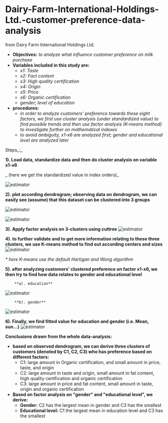 # Dairy-Farm-International-Holdings-Ltd.-customer-preference-data-analysis <br>
from Dairy Farm International Holdings Ltd.


  - **Objectives:** _to analyze what influence customer preference on milk purchase_
  - **Variables included in this study are:**
    - _x1: Taste_
    - _x2: Fact content_
    - _x3: High quality certification_
    - _x4: Origin_
    - _x5: Price_
    - _x6: Organic certification_
    - _gender; level of education_
  - **procedures:**
    - _in order to analyze customers&#39; preference towards these eight factors, we first use cluster analysis (under standardized value) to find possible trends and then use factor analysis (K-means method) to investigate further on mathematical indexes_
    - _to avoid ambiguity, x1-x6 are analyzed first; gender and educational level are analyzed later_



Steps_:_

**1). Load data, standardize data and then do cluster analysis on variable x1-x6**

_        (here we get the standardized value in index orders)_

![estimator](https://tva1.sinaimg.cn/large/006y8mN6gy1g89j210fyoj30hu09smy0.jpg)

**2).  plot according dendrogram; observing data on dendrogram, we can easily see (assume) that this dataset can be clustered into 3 groups**

![estimator](https://tva1.sinaimg.cn/large/006y8mN6gy1g89j4o1drrj309q09w0sv.jpg)

![estimator](https://tva1.sinaimg.cn/large/006y8mN6gy1g89j5f9pqnj308w0a274h.jpg)

**3). Apply factor analysis on 3-clusters using cuttree**
![estimator](https://tva1.sinaimg.cn/large/006y8mN6gy1g89j757osyj30fk04qt94.jpg)


**4). to further validate and to get more information relating to these three clusters, we use K-means method to find out according centers and sizes**
![estimator](https://tva1.sinaimg.cn/large/006y8mN6gy1g89j6f1yh8j30dy0eat9g.jpg)

_\* here K-means use the default Hartigan and Wong algorithm_


**5). after analyzing customers&#39; clustered preference on factor x1-x6, we then try to find how data relates to gender and educational level**

        **a). education**
   ![estimator](https://tva1.sinaimg.cn/large/006y8mN6gy1g89j9syjm4j30ek02eq2u.jpg)

        **b). gender**
   ![estimator](https://tva1.sinaimg.cn/large/006y8mN6gy1g89jai1876j30fy02ajra.jpg)


**6). Finally, we find fitted value for education and gender (i.e. Mean, sun…)**
   ![estimator](https://tva1.sinaimg.cn/large/006y8mN6gy1g89jb62bwqj30j0036aad.jpg)


**Conclusions drawn from the whole data-analysis:<br>**

  - **based on observed dendrogram, we can derive three clusters of customers (denoted by C1, C2, C3) who has preference based on different factors:**
    - C1: large amount in Organic certification, and small amount in price, taste, and   origin
    - C2: large amount in taste and origin, small amount in fat content, high quality certification and organic certification
    - C3: large amount in price and fat content, small amount in taste, origin and organic certification
  - **Based on factor analysis on &quot;gender&quot; and &quot;educational level&quot;, we derive:**
    - **Gender:** C2 has the largest mean in gender and C3 has the smallest
    - **Educational level:** C1 the largest mean in education level and C3 has the smallest

